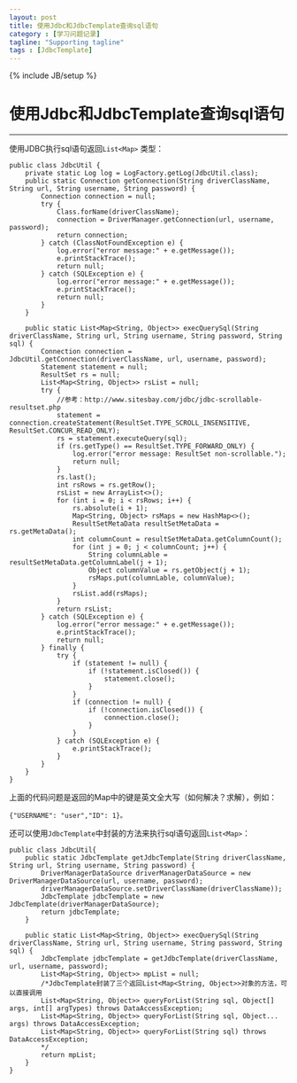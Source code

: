 ```yaml
---
layout: post
title: 使用Jdbc和JdbcTemplate查询sql语句
category : [学习问题记录]
tagline: "Supporting tagline"
tags : [JdbcTemplate]
---
```

{% include JB/setup %}
# 使用Jdbc和JdbcTemplate查询sql语句
---

使用JDBC执行sql语句返回`List<Map>` 类型：


    public class JdbcUtil {    
        private static Log log = LogFactory.getLog(JdbcUtil.class);
        public static Connection getConnection(String driverClassName, String url, String username, String password) {
            Connection connection = null;
            try {
                Class.forName(driverClassName);
                connection = DriverManager.getConnection(url, username, password);
                return connection;
            } catch (ClassNotFoundException e) {
                log.error("error message:" + e.getMessage());
                e.printStackTrace();
                return null;
            } catch (SQLException e) {
                log.error("error message:" + e.getMessage());
                e.printStackTrace();
                return null;
            }
        }
    
        public static List<Map<String, Object>> execQuerySql(String driverClassName, String url, String username, String password, String sql) {
            Connection connection = JdbcUtil.getConnection(driverClassName, url, username, password);
            Statement statement = null;
            ResultSet rs = null;
            List<Map<String, Object>> rsList = null;
            try {
            	//参考：http://www.sitesbay.com/jdbc/jdbc-scrollable-resultset.php
                statement = connection.createStatement(ResultSet.TYPE_SCROLL_INSENSITIVE, ResultSet.CONCUR_READ_ONLY);
                rs = statement.executeQuery(sql);
                if (rs.getType() == ResultSet.TYPE_FORWARD_ONLY) {
                    log.error("error message: ResultSet non-scrollable.");
                    return null;
                }
                rs.last();
                int rsRows = rs.getRow();
                rsList = new ArrayList<>();
                for (int i = 0; i < rsRows; i++) {
                    rs.absolute(i + 1);
                    Map<String, Object> rsMaps = new HashMap<>();
                    ResultSetMetaData resultSetMetaData = rs.getMetaData();
                    int columnCount = resultSetMetaData.getColumnCount();
                    for (int j = 0; j < columnCount; j++) {
                        String columnLable = resultSetMetaData.getColumnLabel(j + 1);
                        Object columnValue = rs.getObject(j + 1);
                        rsMaps.put(columnLable, columnValue);
                    }
                    rsList.add(rsMaps);
                }
                return rsList;
            } catch (SQLException e) {
                log.error("error message:" + e.getMessage());
                e.printStackTrace();
                return null;
            } finally {
                try {
                    if (statement != null) {
                        if (!statement.isClosed()) {
                            statement.close();
                        }
                    }
                    if (connection != null) {
                        if (!connection.isClosed()) {
                            connection.close();
                        }
                    }
                } catch (SQLException e) {
                    e.printStackTrace();
                }
            }
        }
    } 
上面的代码问题是返回的Map中的键是英文全大写（如何解决？求解），例如：

    {"USERNAME": "user","ID": 1}。



还可以使用`JdbcTemplate`中封装的方法来执行sql语句返回`List<Map>`：

```
public class JdbcUtil{  
    public static JdbcTemplate getJdbcTemplate(String driverClassName, String url, String username, String password) {
        DriverManagerDataSource driverManagerDataSource = new DriverManagerDataSource(url, username, password);
        driverManagerDataSource.setDriverClassName(driverClassName));
        JdbcTemplate jdbcTemplate = new JdbcTemplate(driverManagerDataSource);
        return jdbcTemplate;
    }
    
    public static List<Map<String, Object>> execQuerySql(String driverClassName, String url, String username, String password, String sql) {
      	JdbcTemplate jdbcTemplate = getJdbcTemplate(driverClassName, url, username, password);
      	List<Map<String, Object>> mpList = null;
      	/*JdbcTemplate封装了三个返回List<Map<String, Object>>对象的方法，可以直接调用
      	List<Map<String, Object>> queryForList(String sql, Object[] args, int[] argTypes) throws DataAccessException;
      	List<Map<String, Object>> queryForList(String sql, Object... args) throws DataAccessException;
      	List<Map<String, Object>> queryForList(String sql) throws DataAccessException;
      	*/
      	return mpList;
    }
}
```
